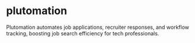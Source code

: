 # plutomation
Plutomation automates job applications, recruiter responses, and workflow tracking, boosting job search efficiency for tech professionals.
